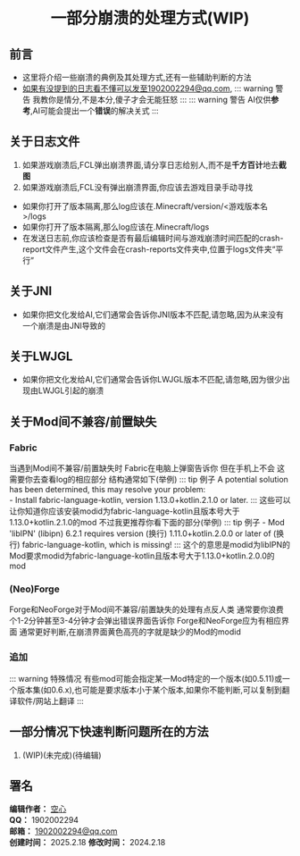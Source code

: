<div align="center">

# 一部分崩溃的处理方式(WIP)

</div>

## 前言
 - 这里将介绍一些崩溃的典例及其处理方式,还有一些辅助判断的方法
 - 如果有没提到的日志看不懂可以发至1902002294@qq.com,
::: warning 警告
我教你是情分,不是本分,傻子才会无能狂怒
:::
::: warning 警告
AI仅供**参考**,AI可能会提出一个**错误**的解决关式
:::
## 关于日志文件

1. 如果游戏崩溃后,FCL弹出崩溃界面,请分享日志给别人,而不是**千方百计**地去**截图** 
2. 如果游戏崩溃后,FCL没有弹出崩溃界面,你应该去游戏目录手动寻找
- 如果你打开了版本隔离,那么log应该在.Minecraft/version/<游戏版本名>/logs
- 如果你打开了版本隔离,那么log应该在.Minecraft/logs
- 在发送日志前,你应该检查是否有最后编辑时间与游戏崩溃时间匹配的crash-report文件产生,这个文件会在crash-reports文件夹中,位置于logs文件夹“平行”
## 关于JNI
- 如果你把文化发给AI,它们通常会告诉你JNI版本不匹配,请忽略,因为从来没有一个崩溃是由JNI导致的
## 关于LWJGL
- 如果你把文化发给AI,它们通常会告诉你LWJGL版本不匹配,请忽略,因为很少出现由LWJGL引起的崩溃
## 关于Mod间不兼容/前置缺失
### Fabric
当遇到Mod间不兼容/前置缺失时
Fabric在电脑上弹窗告诉你
但在手机上不会
这需要你去查看log的相应部分
结构通常如下(举例)
::: tip 例子
A potential solution has been determined, this may resolve your problem:  
	 - Install fabric-language-kotlin, version 1.13.0+kotlin.2.1.0 or later.
:::
这些可以让你知道你应该安装modid为fabric-language-kotlin且版本号大于1.13.0+kotlin.2.1.0的mod
不过我更推荐你看下面的部分(举例)
::: tip 例子
	 - Mod 'libIPN' (libipn) 6.2.1 requires version (换行)
      1.11.0+kotlin.2.0.0 or later of (换行)
      fabric-language-kotlin, which is missing!
:::
这个的意思是modid为libIPN的Mod要求modid为fabric-language-kotlin且版本号大于1.13.0+kotlin.2.0.0的mod
### (Neo)Forge
Forge和NeoForge对于Mod间不兼容/前置缺失的处理有点反人类
通常要你浪费个1-2分钟甚至3-4分钟才会弹出错误界面告诉你
Forge和NeoForge应为有相应界面
通常更好判断,在崩溃界面黄色高亮的字就是缺少的Mod的modid
### 追加
::: warning 特殊情况
有些mod可能会指定某一Mod特定的一个版本(如0.5.11)或一个版本集(如0.6.x),也可能是要求版本小于某个版本,如果你不能判断,可以复制到翻译软件/网站上翻译
:::
## 一部分情况下快速判断问题所在的方法
1. (WIP)(未完成)(待编辑)
## 署名
**编辑作者：** [空心](https://github.com/KongXing0819)  
**QQ：** 1902002294  
**邮箱：** 1902002294@qq.com  
**创建时间：** 2025.2.18
**修改时间：** 2024.2.18
